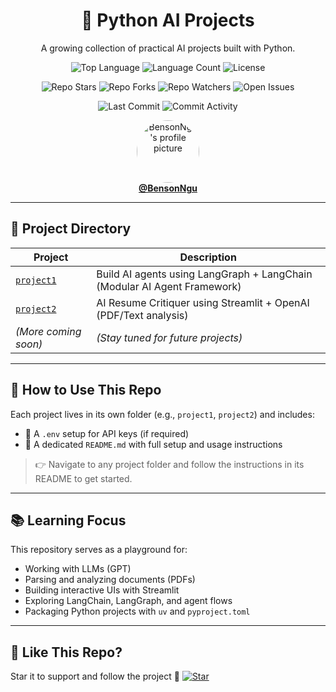 <!-- Title -->
<h1 align="center">🤖 Python AI Projects</h1>

<!-- Description -->
<p align="center">A growing collection of practical AI projects built with Python.</p>

<!-- 🚀 Project Overview -->
<p align="center">
  <!-- Top Language -->
  <img src="https://img.shields.io/github/languages/top/bensonngu/Python-AI-Projects?style=for-the-badge&color=8A2BE2" alt="Top Language">
  
  <!-- Language Count -->
  <img src="https://img.shields.io/github/languages/count/bensonngu/Python-AI-Projects?style=for-the-badge&color=8A2BE2" alt="Language Count">

  <!-- License -->
  <img src="https://img.shields.io/github/license/bensonngu/Python-AI-Projects?style=for-the-badge&color=228B22" alt="License">
</p>

<!-- 🌍 Community & Repo Stats -->
<p align="center">
  <!-- Stars -->
  <img src="https://img.shields.io/github/stars/bensonngu/Python-AI-Projects?style=for-the-badge&color=FFD700" alt="Repo Stars">

  <!-- Forks -->
  <img src="https://img.shields.io/github/forks/bensonngu/Python-AI-Projects?style=for-the-badge&color=FF8C00" alt="Repo Forks">

  <!-- Watchers -->
  <img src="https://img.shields.io/github/watchers/bensonngu/Python-AI-Projects?style=for-the-badge&color=1E90FF" alt="Repo Watchers">

  <!-- Open Issues -->
  <img src="https://img.shields.io/github/issues/bensonngu/Python-AI-Projects?style=for-the-badge&color=DC143C" alt="Open Issues">
</p>

<!-- 📈 Activity -->
<p align="center">
  <!-- Last Commit -->
  <img src="https://img.shields.io/github/last-commit/bensonngu/Python-AI-Projects?style=for-the-badge&color=00CED1" alt="Last Commit">

  <!-- Commit Activity -->
  <img src="https://img.shields.io/github/commit-activity/y/bensonngu/Python-AI-Projects?style=for-the-badge&color=20B2AA" alt="Commit Activity">
</p>



<p align="center">
  <a href="https://github.com/BensonNgu">
    <img src="https://github.com/BensonNgu.png" style="border-radius: 50%;" width="100" alt="BensonNgu's profile picture"/>
    <br/>
    <b>@BensonNgu</b>
  </a>
</p>


---

## 📁 Project Directory

| Project | Description |
|--------|-------------|
| [`project1`](./project1) | Build AI agents using LangGraph + LangChain (Modular AI Agent Framework) |
| [`project2`](./project2) | AI Resume Critiquer using Streamlit + OpenAI (PDF/Text analysis) |
| *(More coming soon)* | *(Stay tuned for future projects)* |

---

## 🧰 How to Use This Repo

Each project lives in its own folder (e.g., `project1`, `project2`) and includes:

- 🔐 A `.env` setup for API keys (if required)
- 📄 A dedicated `README.md` with full setup and usage instructions

> 👉 Navigate to any project folder and follow the instructions in its README to get started.


---

## 📚 Learning Focus

This repository serves as a playground for:

* Working with LLMs (GPT)
* Parsing and analyzing documents (PDFs)
* Building interactive UIs with Streamlit
* Exploring LangChain, LangGraph, and agent flows
* Packaging Python projects with `uv` and `pyproject.toml`

---

## 🌟 Like This Repo?

Star it to support and follow the project 🙌
[![Star](https://img.shields.io/github/stars/BensonNgu/Python-AI-Projects?style=social)](https://github.com/BensonNgu/Python-AI-Projects)


